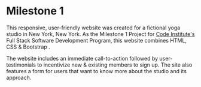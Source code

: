 # Milestone 1

This responsive, user-friendly website was created for a fictional yoga studio in New York, New York. 
As the Milestone 1 Project for [Code Institute's](https://codeinstitute.net) Full Stack Software Development Program, this website combines HTML, CSS & Bootstrap .   

The website includes an immediate call-to-action followed by user-testimonials to incentivize new & existing members to sign up. 
The site also features a form for users that want to know more about the studio and its approach. 








